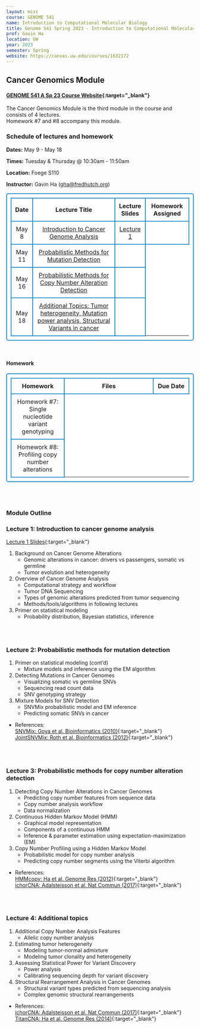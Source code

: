 ```yaml
---
layout: misc
course: GENOME 541
name: Introduction to Computational Molecular Biology
title: Genome 541 Spring 2023 - Introduction to Computational Molecular Biology
prof: Gavin Ha
location: UW
year: 2023
semester: Spring
website: https://canvas.uw.edu/courses/1632172
---
```


## Cancer Genomics Module

#### [GENOME 541 A Sp 23 Course Website](https://canvas.uw.edu/courses/1632172){:target="_blank"}

The Cancer Genomics Module is the third module in the course and consists of 4 lectures. <br>
Homework #7 and #8 accompany this module.


### Schedule of lectures and homework
**Dates:** May 9 - May 18

**Times:** Tuesday & Thursday @ 10:30am - 11:50am

**Location:** Foege S110

**Instructor:** Gavin Ha (gha@fredhutch.org)

<style>
      table, td, th { 
      padding: 10px; 
      border: 2px solid #1c87c9;
      border-radius: 5px;
      background-color: #ffffff;
      text-align: center;
      }
    </style>
<table>
	<tr>
		<th width="10%">Date</th>
		<th width="50%" style="text-align:center">Lecture Title</th>
		<th width="15" style="text-align:center">Lecture Slides</th>
		<th width="25%">Homework Assigned</th>
	</tr>
	<tr>
		<td>May 8</td>
		<td><a href="#lecture-1-introduction-to-cancer-genome-analysis">Introduction to Cancer Genome Analysis</a></td>
		<td><a href="./2023/GENOME541_CancerGenomics_Lecture1_classVersion.pdf" target="_blank">Lecture 1</a></td>
		<!-- <td><a href="#homework">Homework 7</a></td> -->
		<td></td>
	</tr>
	<tr>
		<td>May 11</td>
		<td><a href="#lecture-2-probabilistic-methods-for-mutation-detection">Probabilistic Methods for Mutation Detection</a></td>
		<!-- <td><a href="./2022/GS541_CancerGenomics_Lecture2.pdf" target="_blank">Lecture 2</a></td> -->
		<td></td>
	</tr>
	<tr>
		<td>May 16</td>
		<td><a href="#lecture-3-probabilistic-methods-for-copy-number-alteration-detection">Probabilistic Methods for Copy Number Alteration Detection</a></td>
		<!-- <td><a href="./2022/GS541_CancerGenomics_Lecture3.pdf" target="_blank">Lecture 3</a></td> -->
		<!-- <td><a href="#homework">Homework 8</a></td> -->
		<td></td>
	</tr>
	<tr>
		<td>May 18</td>
		<td><a href="#lecture-4-additional-topics">Additional Topics: Tumor heterogeneity, Mutation power analysis, Structural Variants in cancer</a></td>
		<!-- <td><a href="./2022/GS541_CancerGenomics_Lecture4_classVersion.pdf" target="_blank">Lecture 4</a></td> -->
		<td></td>
	</tr>
</table>

<br>

#### Homework
<table>
	<tr>
		<th width="30%">Homework</th>
		<th width="50%">Files</th>
		<th width="20%">Due Date</th>
	</tr>
	<tr>
		<td>Homework #7:<br>Single nucleotide variant genotyping</td>
		<!-- <td style="text-align:left"><a href="./2022/Homework5/Homework5_SNVGenotyping_Assignment.pdf" target="_blank">1. Assignment</a><br>
			<a href="https://github.com/GavinHaLab/GavinHaLab.github.io/blob/master/teaching/GS541/2022/Homework5/Homework5_SNVGenotyping_R-template.Rmd" target="_blank">2. R Markdown template</a><br>
			<a href="./2022/Homework5/Homework5_SNVGenotyping_python-template.ipynb" target="_blank">3. Python Jupyter notebook template</a><br>
			<a href="./2022/Homework5/Homework5_alleleCounts.txt" target="_blank">4. Homework5_alleleCounts.txt</a></td>
		<td>May 19, 11:59pm</td> -->
	</tr>
	<tr>
		<td>Homework #8:<br>Profiling copy number alterations</td>
		<!-- <td style="text-align:left">
			<a href="./2022/Homework6/Homework6_HMM_CNA_Assignment.pdf" target="_blank">1. Assignment</a><br>
			<a href="https://github.com/GavinHaLab/GavinHaLab.github.io/blob/master/teaching/GS541/2022/Homework6/Homework6_HMM_CNA_R-template.Rmd" target="_blank">2. R Markdown template</a><br>
			<a href="./2022/Homework6/Homework6_HMM_CNA_python-template.ipynb" target="_blank">3. Python Jupyter notebook template</a><br>
			<a href="./2022/Homework6/Homework6_log2ratios_chr1.txt" target="_blank">4. Homework6_log2ratios_chr1.txt</a>
		</td>
		<td>May 26, 11:59pm</td> -->
	</tr>
</table>

<br><br>

### Module Outline

### Lecture 1: Introduction to cancer genome analysis
[Lecture 1 Slides](./2023/GENOME541_CancerGenomics_Lecture1_classVersion.pdf){:target="_blank"}

1. Background on Cancer Genome Alterations
	- Genomic alterations in cancer: drivers vs passengers, somatic vs germline
	- Tumor evolution and heterogeneity
2. Overview of Cancer Genome Analysis
	- Computational strategy and workflow
	- Tumor DNA Sequencing 
	- Types of genomic alterations predicted from tumor sequencing
	- Methods/tools/algorithms in following lectures
3. Primer on statistical modeling  
	- Probability distribution, Bayesian statistics, inference


<br><br>
### Lecture 2: Probabilistic methods for mutation detection
<!-- [Lecture 2 Slides](./2023/GS541_CancerGenomics_Lecture2.pdf){:target="_blank"} -->

1. Primer on statistical modeling (cont’d)
	- Mixture models and inference using the EM algorithm
2. Detecting Mutations in Cancer Genomes
	- Visualizing somatic vs germline SNVs
	- Sequencing read count data
	- SNV genotyping strategy
3. Mixture Models for SNV Detection
	- SNVMix probabilistic model and EM inference
	- Predicting somatic SNVs in cancer

- References: <br>
[SNVMix: Goya et al. Bioinformatics (2010)](./2023/Papers/Goya2010_SNVMix.pdf){:target="_blank"} <br>
[JointSNVMix: Roth et al. Bioinformatics (2012)](./2023/Papers/Roth2012_JointSNVMix.pdf){:target="_blank"}

<br><br>
### Lecture 3: Probabilistic methods for copy number alteration detection
<!-- [Lecture 3 Slides](./2023/GS541_CancerGenomics_Lecture3.pdf){:target="_blank"} -->


1. Detecting Copy Number Alterations in Cancer Genomes
	- Predicting copy number features from sequence data 
	- Copy number analysis workflow
	- Data normalization 
2. Continuous Hidden Markov Model (HMM)
	- Graphical model representation
	- Components of a continuous HMM
	- Inference & parameter estimation using expectation-maximization (EM)
3. Copy Number Profiling using a Hidden Markov Model
	- Probabilistic model for copy number analysis
	- Predicting copy number segments using the Viterbi algorithm

- References: <br>
[HMMcopy: Ha et al. Genome Res (2012)](./2023/Papers/Ha2012_HMMcopy.pdf){:target="_blank"} <br>
[ichorCNA: Adalsteisson et al. Nat Commun (2017)](./2023/Papers/Adalsteinsson2017_ichorCNA.pdf){:target="_blank"}

<br><br>
### Lecture 4: Additional topics
<!-- [Lecture 4 Slides](./2023/GS541_CancerGenomics_Lecture4_classVersion.pdf){:target="_blank"} -->

1. Additional Copy Number Analysis Features 
	- Allelic copy number analysis
2. Estimating tumor heterogeneity
	- Modeling tumor-normal admixture
	- Modeling tumor clonality and heterogeneity
3. Assessing Statistical Power for Variant Discovery
	- Power analysis 
	- Calibrating sequencing depth for variant discovery
4. Structural Rearrangement Analysis in Cancer Genomes 
	- Structural variant types predicted from sequencing analysis
	- Complex genomic structural rearrangements

- References: <br>
[ichorCNA: Adalsteisson et al. Nat Commun (2017)](./2023/Papers/Adalsteinsson2017_ichorCNA.pdf){:target="_blank"} <br>
[TitanCNA: Ha et al. Genome Res (2014)](./2023/Papers/Ha2014_TITAN.pdf){:target="_blank"}




